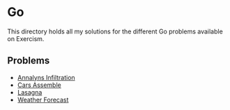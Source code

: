 # Go

This directory holds all my solutions for the different Go problems available on Exercism.

## Problems

- [Annalyns Infiltration](./annalyns-infiltration/README.md)
- [Cars Assemble](./cars-assemble/README.md)
- [Lasagna](./lasagna/README.md)
- [Weather Forecast](./weather-forecast/README.md)
